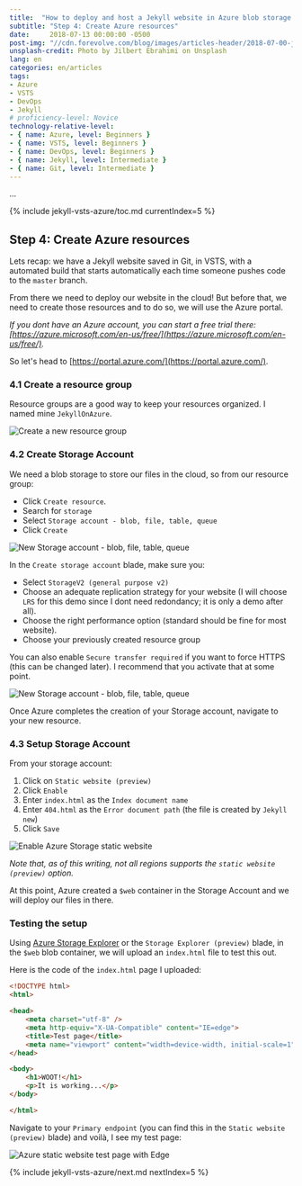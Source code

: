 ```yaml
---
title:  "How to deploy and host a Jekyll website in Azure blob storage using a VSTS continuous deployment pipeline"
subtitle: "Step 4: Create Azure resources"
date:     2018-07-13 00:00:00 -0500
post-img: "//cdn.forevolve.com/blog/images/articles-header/2018-07-00-jekyll-vsts-azure-v3.jpg"
unsplash-credit: Photo by Jilbert Ebrahimi on Unsplash
lang: en
categories: en/articles
tags: 
- Azure
- VSTS
- DevOps
- Jekyll
# proficiency-level: Novice
technology-relative-level:
- { name: Azure, level: Beginners }
- { name: VSTS, level: Beginners }
- { name: DevOps, level: Beginners }
- { name: Jekyll, level: Intermediate }
- { name: Git, level: Intermediate }
---
```


...<!--more-->

{% include jekyll-vsts-azure/toc.md currentIndex=5 %}

## Step 4: Create Azure resources

Lets recap: we have a Jekyll website saved in Git, in VSTS, with a automated build that starts automatically each time someone pushes code to the `master` branch.

From there we need to deploy our website in the cloud!
But before that, we need to create those resources and to do so, we will use the Azure portal.

_If you dont have an Azure account, you can start a free trial there: [https://azure.microsoft.com/en-us/free/](https://azure.microsoft.com/en-us/free/)._

So let's head to [https://portal.azure.com/](https://portal.azure.com/).

### 4.1 Create a resource group

Resource groups are a good way to keep your resources organized. I named mine `JekyllOnAzure`.

![Create a new resource group](//cdn.forevolve.com/blog/images/2018/Azure-new-resource-group.png)

### 4.2 Create Storage Account

We need a blob storage to store our files in the cloud, so from our resource group:

- Click `Create resource`.
- Search for `storage`
- Select `Storage account - blob, file, table, queue`
- Click `Create`

![New Storage account - blob, file, table, queue](//cdn.forevolve.com/blog/images/2018/Azure-new-storage-account-blob-file-table-queue.png)

In the `Create storage account` blade, make sure you:

- Select `StorageV2 (general purpose v2)`
- Choose an adequate replication strategy for your website (I will choose `LRS` for this demo since I dont need redondancy; it is only a demo after all).
- Choose the right performance option (standard should be fine for most website).
- Choose your previously created resource group

You can also enable `Secure transfer required` if you want to force HTTPS (this can be changed later). I recommend that you activate that at some point.

![New Storage account - blob, file, table, queue](//cdn.forevolve.com/blog/images/2018/Azure-new-storage-account-blob-file-table-queue-options.png)

Once Azure completes the creation of your Storage account, navigate to your new resource.

### 4.3 Setup Storage Account

From your storage account:

1.  Click on `Static website (preview)`
1.  Click `Enable`
1.  Enter `index.html` as the `Index document name`
1.  Enter `404.html` as the `Error document path` (the file is created by `Jekyll new`)
1.  Click `Save`

![Enable Azure Storage static website](//cdn.forevolve.com/blog/images/2018/Azure-storage-enable-static-website.png)

_Note that, as of this writing, not all regions supports the `static website (preview)` option._

At this point, Azure created a `$web` container in the Storage Account and we will deploy our files in there.

### Testing the setup

Using [Azure Storage Explorer](https://azure.microsoft.com/en-ca/features/storage-explorer/) or the `Storage Explorer (preview)` blade, in the `$web` blob container, we will upload an `index.html` file to test this out.

Here is the code of the `index.html` page I uploaded:

```html
<!DOCTYPE html>
<html>

<head>
    <meta charset="utf-8" />
    <meta http-equiv="X-UA-Compatible" content="IE=edge">
    <title>Test page</title>
    <meta name="viewport" content="width=device-width, initial-scale=1">
</head>

<body>
    <h1>WOOT!</h1>
    <p>It is working...</p>
</body>

</html>
```

Navigate to your `Primary endpoint` (you can find this in the `Static website (preview)` blade) and voilà, I see my test page:

![Azure static website test page with Edge](//cdn.forevolve.com/blog/images/2018/Azure-static-website-test-page-edge.png)

{% include jekyll-vsts-azure/next.md nextIndex=5 %}
